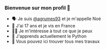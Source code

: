 ### Bienvenue sur mon profil 👋

- 🗣️ Je suis [@agrumes93](https://github.com/agrumes93) et je m'appelle Noé
- 🪪 J'ai 17 ans et je vis en France
- 😶‍🌫️ Je m'intéresse à tout ce que je peux 
- 🌱 J'apprends actuellement le Python
- 🚧 Vous pouvez ici trouver tous mes travaux
